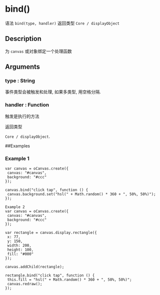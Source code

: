 # bind()

语法 `bind(type, handler)` 返回类型 `Core / displayObject`

## Description

为 `canvas` 或对象绑定一个处理函数

## Arguments

### type : String

事件类型会被触发和处理, 如果多类型, 用空格分隔.

### handler : Function

触发是执行的方法

返回类型

`Core / displayObject`.

##Examples

### Example 1

```
var canvas = oCanvas.create({
 canvas: "#canvas",
 background: "#ccc"
});

canvas.bind("click tap", function () {
 canvas.background.set("hsl(" + Math.random() * 360 + ", 50%, 50%)");
});

Example 2
var canvas = oCanvas.create({
 canvas: "#canvas",
 background: "#ccc"
});

var rectangle = canvas.display.rectangle({
 x: 77,
 y: 150,
 width: 200,
 height: 100,
 fill: "#000"
});

canvas.addChild(rectangle);

rectangle.bind("click tap", function () {
 this.fill = "hsl(" + Math.random() * 360 + ", 50%, 50%)";
 canvas.redraw();
});
```
